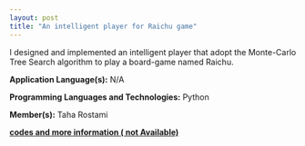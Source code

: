 ```yaml
---
layout: post
title: "An intelligent player for Raichu game"
---
```

I designed and implemented an intelligent player that adopt the Monte-Carlo Tree Search algorithm to play a board-game named Raichu.

**Application Language(s):** N/A

**Programming Languages and Technologies:** Python

**Member(s):** Taha Rostami

**[codes and more information ( not Available)](#)**